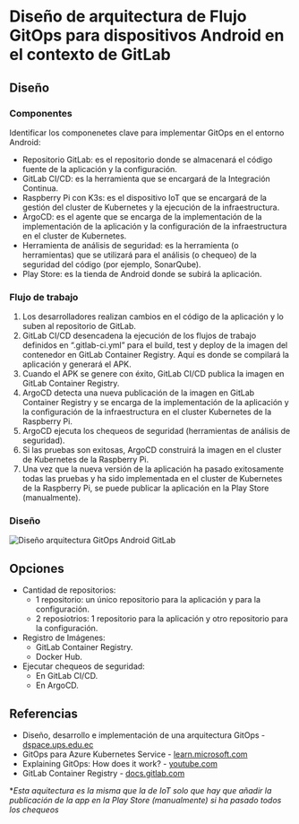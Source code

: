 # Diseño de arquitectura de Flujo GitOps para dispositivos Android en el contexto de GitLab
## Diseño
### Componentes
Identificar los componenetes clave para implementar GitOps en el entorno Android:
- Repositorio GitLab: es el repositorio donde se almacenará el código fuente de la aplicación y la configuración.
- GitLab CI/CD: es la herramienta que se encargará de la Integración Continua.
- Raspberry Pi con K3s: es el dispositivo IoT que se encargará de la gestión del cluster de Kubernetes y la ejecución de la infraestructura.
- ArgoCD: es el agente que se encarga de la implementación de la implementación de la aplicación y la configuración de la infraestructura en el cluster de Kubernetes.
- Herramienta de análisis de seguridad: es la herramienta (o herramientas) que se utilizará para el análisis (o chequeo) de la seguridad del código (por ejemplo, SonarQube).
- Play Store: es la tienda de Android donde se subirá la aplicación.

### Flujo de trabajo
1. Los desarrolladores realizan cambios en el código de la aplicación y lo suben al repositorio de GitLab.
2. GitLab CI/CD desencadena la ejecución de los flujos de trabajo definidos en “.gitlab-ci.yml” para el build, test y deploy de la imagen del contenedor en GitLab Container Registry. Aquí es donde se compilará la aplicación y generará el APK.
3. Cuando el APK se genere con éxito, GitLab CI/CD publica la imagen en GitLab Container Registry.
4. ArgoCD detecta una nueva publicación de la imagen en GitLab Container Registry y se encarga de la implementación de la aplicación y la configuración de la infraestructura en el cluster Kubernetes de la Raspberry Pi.
5. ArgoCD ejecuta los chequeos de seguridad (herramientas de análisis de seguridad).
6. Si las pruebas son exitosas, ArgoCD construirá la imagen en el cluster de Kubernetes de la Raspberry Pi.
7. Una vez que la nueva versión de la aplicación ha pasado exitosamente todas las pruebas y ha sido implementada en el cluster de Kubernetes de la Raspberry Pi, se puede publicar la aplicación en la Play Store (manualmente).

### Diseño
<img src="https://github.com/sfl0r3nz05/SecDelivAutoIoT/blob/master/docs/images/Dise%C3%B1o%20arquitectura%20Flujo%20GitOps%20Android%20GitLab.png" alt="Diseño arquitectura GitOps Android GitLab">

## Opciones
- Cantidad de repositorios:
  - 1 repositorio: un único repositorio para la aplicación y para la configuración.
  - 2 reposiotrios: 1 repositorio para la aplicación y otro repositorio para la configuración.
- Registro de Imágenes:
  - GitLab Container Registry.
  - Docker Hub.
- Ejecutar chequeos de seguridad:
  - En GitLab CI/CD.
  - En ArgoCD.

## Referencias
- Diseño, desarrollo e implementación de una arquitectura GitOps - [dspace.ups.edu.ec](https://dspace.ups.edu.ec/bitstream/123456789/22397/1/UPS-CT009712.pdf)
- GitOps para Azure Kubernetes Service - [learn.microsoft.com](https://learn.microsoft.com/es-es/azure/architecture/example-scenario/gitops-aks/gitops-blueprint-aks)
- Explaining GitOps: How does it work? - [youtube.com](https://www.youtube.com/watch?v=dIaX5IhRqkI&ab_channel=DevOpsJourney)
- GitLab Container Registry - [docs.gitlab.com](https://docs.gitlab.com/ee/user/packages/container_registry/)

*_Esta aquitectura es la misma que la de IoT solo que hay que añadir la publicación de la app en la Play Store (manualmente) si ha pasado todos los chequeos_
